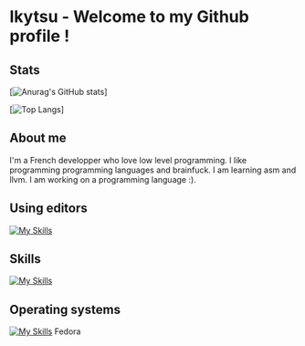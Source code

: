 # Ikytsu - Welcome to my Github profile !

## Stats
[![Anurag's GitHub stats](https://github-readme-stats.vercel.app/api?username=Ikytsu&theme=tokyonight)]

[![Top Langs](https://github-readme-stats.vercel.app/api/top-langs/?username=Ikytsu&layout=compact&theme=tokyonight)]

## About me

I'm a French developper who love low level programming.
I like programming programming languages and brainfuck.
I am learning asm and llvm.
I am working on a programming language :).

## Using editors
[![My Skills](https://skillicons.dev/icons?i=pycharm,vscode&theme=dark)](https://skillicons.dev)

## Skills
[![My Skills](https://skillicons.dev/icons?i=c,cpp,cs,python,java,lua,unity,blender&theme=dark)](https://skillicons.dev)

## Operating systems
[![My Skills](https://skillicons.dev/icons?i=linux&theme=dark)](https://skillicons.dev) Fedora

